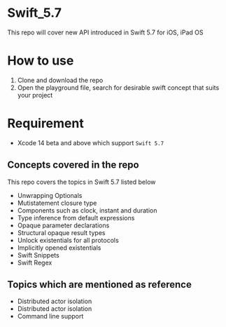 # Swift_5.7
This repo will cover new API introduced in Swift 5.7 for iOS, iPad OS

# How to use
1. Clone and download the repo
2. Open the playground file, search for desirable swift concept that suits your project

# Requirement
* Xcode 14 beta and above which support `Swift 5.7`

## Concepts covered in the repo
This repo covers the topics in Swift 5.7 listed below

* Unwrapping Optionals
* Mutistatement closure type
* Components such as clock, instant and duration
* Type inference from default expressions
* Opaque parameter declarations
* Structural opaque result types
* Unlock existentials for all protocols
* Implicitly opened existentials
* Swift Snippets
* Swift Regex

## Topics which are mentioned as reference

* Distributed actor isolation
* Distributed actor isolation
* Command line support
